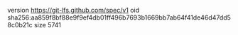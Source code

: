 version https://git-lfs.github.com/spec/v1
oid sha256:aa859f8bf88e9f9ef4db01ff496b7693b1669bb7ab64f41de46d47dd58c0b21c
size 5741
